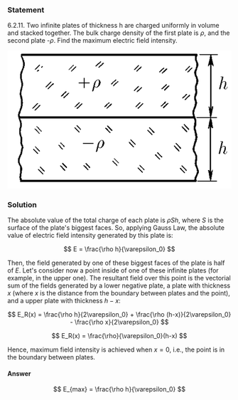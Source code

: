 ###  Statement

$6.2.11.$ Two infinite plates of thickness h are charged uniformly in volume and stacked together. The bulk charge density of the first plate is $\rho$, and the second plate -$\rho$. Find the maximum electric field intensity.

![ For problem $6.2.11$ |531x327, 59%](../../img/6.2.11/statement.png)

### Solution

The absolute value of the total charge of each plate is $\rho S h$, where $S$ is the surface of the plate's biggest faces. So, applying Gauss Law, the absolute value of electric field intensity generated by this plate is:

$$
E = \frac{\rho h}{\varepsilon_0}
$$

Then, the field generated by one of these biggest faces of the plate is half of $E$. Let's consider now a point inside of one of these infinite plates (for example, in the upper one). The resultant field over this point is the vectorial sum of the fields generated by a lower negative plate, a plate with thickness $x$ (where $x$ is the distance from the boundary between plates and the point), and a upper plate with thickness $h-x$:

$$
E_R(x) = \frac{\rho h}{2\varepsilon_0} + \frac{\rho (h-x)}{2\varepsilon_0} - \frac{\rho x}{2\varepsilon_0}
$$

$$
E_R(x) = \frac{\rho}{\varepsilon_0}(h-x)
$$

Hence, maximum field intensity is achieved when $x=0$, i.e., the point is in the boundary between plates.

#### Answer

$$
E_{max} = \frac{\rho h}{\varepsilon_0}
$$